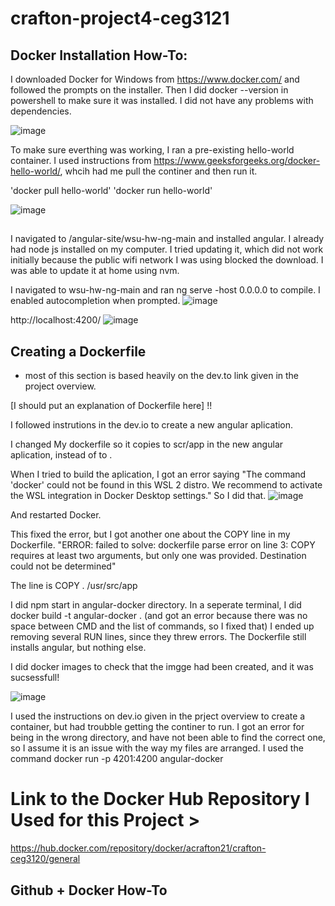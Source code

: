 # crafton-project4-ceg3121


## Docker Installation How-To:

I downloaded Docker for Windows from https://www.docker.com/ and followed the prompts on the installer. 
Then I did docker --version in powershell to make sure it was installed.
I did not have any problems with dependencies. 
  
![image](https://github.com/user-attachments/assets/410dd96c-bde8-4160-acc7-9dea1256ab6a)


To make sure everthing was working, I ran a pre-existing hello-world container. I used instructions from https://www.geeksforgeeks.org/docker-hello-world/, whcih had me
pull the continer and then run it. 

  'docker pull hello-world'
  'docker run hello-world'
  
![image](https://github.com/user-attachments/assets/1fbf9e40-40b8-4f0f-9fba-f600ffece131)


## 
I navigated to /angular-site/wsu-hw-ng-main and installed angular. 
I already had node js installed on my computer. I tried updating it, which did not work initially because the public wifi network I was using blocked the download. I was able to update it at home using nvm. 


I navigated to wsu-hw-ng-main and ran ng serve -host 0.0.0.0 to compile. 
I enabled autocompletion when prompted.
![image](https://github.com/user-attachments/assets/2fb7a683-7e9b-4e15-8fe0-12ccb068e881)

http://localhost:4200/
![image](https://github.com/user-attachments/assets/84671484-acba-47ad-bc07-4ec936c4a49a)


## Creating a Dockerfile
- most of this section is based heavily on the dev.to link given in the project overview.

[I should put an explanation of Dockerfile here] !! 

I followed instrutions in the dev.io to create a new angular aplication. 

I changed My dockerfile so it copies to scr/app in the new angular aplication, instead of to .

When I tried to build the aplication, I got an error saying "The command 'docker' could not be found in this WSL 2 distro.
We recommend to activate the WSL integration in Docker Desktop settings." So I did that.
![image](https://github.com/user-attachments/assets/3eebf4fb-7bb9-496a-83f1-c6524748785b)

And restarted Docker. 

This fixed the error, but I got another one about the COPY line in my Dockerfile. "ERROR: failed to solve: dockerfile parse error on line 3: COPY requires at least two arguments, but only one was provided. Destination could not be determined"

The line is COPY . /usr/src/app 

I did npm start in angular-docker directory.
In a seperate terminal, I did docker build -t angular-docker . (and got an error because there was no space between CMD and the list of commands, so I fixed that)
I ended up removing several RUN lines, since they threw errors. The Dockerfile still installs angular, but nothing else.

I did docker images to check that the imgge had been created, and it was sucsessfull! 

![image](https://github.com/user-attachments/assets/5ce5ad2c-d9dc-46d3-90cc-0fe9ff9a9781)

I used the instructions on dev.io given in the prject overview to create a container, but had troubble getting the continer to run. I got an error for being in the wrong directory, and have not been able to find the correct one, so I assume it is an issue with the way my files are arranged. I used the command docker run -p 4201:4200 angular-docker








# Link to the Docker Hub Repository I Used for this Project > 
  https://hub.docker.com/repository/docker/acrafton21/crafton-ceg3120/general

## Github + Docker How-To





  
